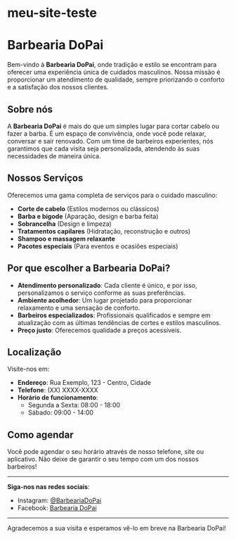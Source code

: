 # meu-site-teste

# Barbearia DoPai

Bem-vindo à **Barbearia DoPai**, onde tradição e estilo se encontram para oferecer uma experiência única de cuidados masculinos. Nossa missão é proporcionar um atendimento de qualidade, sempre priorizando o conforto e a satisfação dos nossos clientes.

## Sobre nós

A **Barbearia DoPai** é mais do que um simples lugar para cortar cabelo ou fazer a barba. É um espaço de convivência, onde você pode relaxar, conversar e sair renovado. Com um time de barbeiros experientes, nós garantimos que cada visita seja personalizada, atendendo às suas necessidades de maneira única.

## Nossos Serviços

Oferecemos uma gama completa de serviços para o cuidado masculino:

- **Corte de cabelo** (Estilos modernos ou clássicos)
- **Barba e bigode** (Aparação, design e barba feita)
- **Sobrancelha** (Design e limpeza)
- **Tratamentos capilares** (Hidratação, reconstrução e outros)
- **Shampoo e massagem relaxante**
- **Pacotes especiais** (Para eventos e ocasiões especiais)

## Por que escolher a Barbearia DoPai?

- **Atendimento personalizado**: Cada cliente é único, e por isso, personalizamos o serviço conforme as suas preferências.
- **Ambiente acolhedor**: Um lugar projetado para proporcionar relaxamento e uma sensação de conforto.
- **Barbeiros especializados**: Profissionais qualificados e sempre em atualização com as últimas tendências de cortes e estilos masculinos.
- **Preço justo**: Oferecemos qualidade a preços acessíveis.

## Localização

Visite-nos em:

- **Endereço**: Rua Exemplo, 123 - Centro, Cidade
- **Telefone**: (XX) XXXX-XXXX
- **Horário de funcionamento**:
  - Segunda a Sexta: 08:00 - 18:00
  - Sábado: 09:00 - 14:00

## Como agendar

Você pode agendar o seu horário através de nosso telefone, site ou aplicativo. Não deixe de garantir o seu tempo com um dos nossos barbeiros!

---

**Siga-nos nas redes sociais**:

- Instagram: [@BarbeariaDoPai](https://www.instagram.com/BarbeariaDoPai)
- Facebook: [Barbearia DoPai](https://www.facebook.com/BarbeariaDoPai)

---

Agradecemos a sua visita e esperamos vê-lo em breve na Barbearia DoPai!

